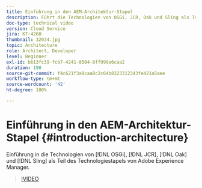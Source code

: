 ```yaml
---
title: Einführung in den AEM-Architektur-Stapel
description: Führt die Technologien von OSGi, JCR, Oak und Sling als Teil des Technologiestapels von Adobe Experience Manager ein.
doc-type: technical video
version: Cloud Service
jira: KT-4260
thumbnail: 32034.jpg
topic: Architecture
role: Architect, Developer
level: Beginner
exl-id: bb13fc39-fcb7-4241-8504-8ff999a6caa2
duration: 190
source-git-commit: f4c621f3a9caa8c2c64b8323312343fe421a5aee
workflow-type: tm+mt
source-wordcount: '42'
ht-degree: 100%

---
```


# Einführung in den AEM-Architektur-Stapel {#introduction-architecture}

Einführung in die Technologien von [!DNL OSGi], [!DNL JCR], [!DNL Oak] und [!DNL Sling] als Teil des Technologiestapels von Adobe Experience Manager.

>[!VIDEO](https://video.tv.adobe.com/v/32034?quality=12&learn=on)
